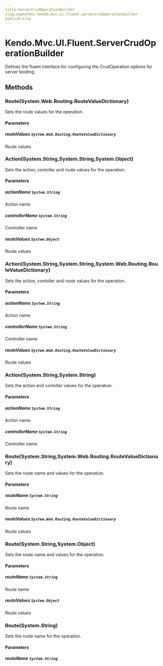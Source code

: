 ```yaml
---
title:ServerCrudOperationBuilder
slug:aspnetmvc-kendo.mvc.ui.fluent.servercrudoperationbuilder
publish:true
---
```


# Kendo.Mvc.UI.Fluent.ServerCrudOperationBuilder

Defines the fluent interface for configuring the CrudOperation options for server binding.

## Methods

### Route(System.Web.Routing.RouteValueDictionary)
Sets the route values for the operation.

#### Parameters

##### routeValues `System.Web.Routing.RouteValueDictionary`
Route values

### Action(System.String,System.String,System.Object)
Sets the action, contoller and route values for the operation.

#### Parameters

##### actionName `System.String`
Action name

##### controllerName `System.String`
Controller name

##### routeValues `System.Object`
Route values

### Action(System.String,System.String,System.Web.Routing.RouteValueDictionary)
Sets the action, contoller and route values for the operation.

#### Parameters

##### actionName `System.String`
Action name

##### controllerName `System.String`
Controller name

##### routeValues `System.Web.Routing.RouteValueDictionary`
Route values

### Action(System.String,System.String)
Sets the action and contoller values for the operation.

#### Parameters

##### actionName `System.String`
Action name

##### controllerName `System.String`
Controller name

### Route(System.String,System.Web.Routing.RouteValueDictionary)
Sets the route name and values for the operation.

#### Parameters

##### routeName `System.String`
Route name

##### routeValues `System.Web.Routing.RouteValueDictionary`
Route values

### Route(System.String,System.Object)
Sets the route name and values for the operation.

#### Parameters

##### routeName `System.String`
Route name

##### routeValues `System.Object`
Route values

### Route(System.String)
Sets the route name for the operation.

#### Parameters

##### routeName `System.String`